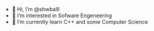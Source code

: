 - 👋 Hi, I’m @shwballl
- 👀 I’m interested in Sofware Engeneering
- 🌱 I’m currently learn C++ and some Computer Science

<!---
shwballl/shwballl is a ✨ special ✨ repository because its `README.md` (this file) appears on your GitHub profile.
You can click the Preview link to take a look at your changes.
--->
